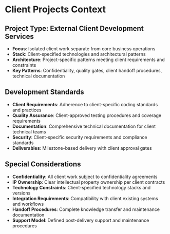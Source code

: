 # Client Projects Context

## Project Type: External Client Development Services
- **Focus**: Isolated client work separate from core business operations
- **Stack**: Client-specified technologies and architectural patterns
- **Architecture**: Project-specific patterns meeting client requirements and constraints
- **Key Patterns**: Confidentiality, quality gates, client handoff procedures, technical documentation

## Development Standards
- **Client Requirements**: Adherence to client-specific coding standards and practices
- **Quality Assurance**: Client-approved testing procedures and coverage requirements
- **Documentation**: Comprehensive technical documentation for client technical teams
- **Security**: Client-specific security requirements and compliance standards
- **Deliverables**: Milestone-based delivery with client approval gates

## Special Considerations
- **Confidentiality**: All client work subject to confidentiality agreements
- **IP Ownership**: Clear intellectual property ownership per client contracts
- **Technology Constraints**: Client-specified technology stacks and versions
- **Integration Requirements**: Compatibility with client existing systems and workflows
- **Handoff Procedures**: Complete knowledge transfer and maintenance documentation
- **Support Model**: Defined post-delivery support and maintenance procedures